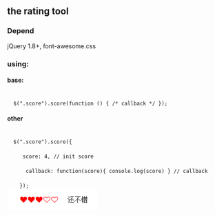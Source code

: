 <h2> the rating tool </h2>

<h3>
  Depend
</h3>
<p>
  jQuery 1.8+, font-awesome.css
</p>
<h3>
  using:
</h3>
<h4> base: </h4>
<code>
  $(".score").score(function () { /* callback */ });
</code>

<h4>
  other
</h4>

<code>
  $(".score").score({ <br />
     score: 4, // init score <br />
      callback: function(score){ console.log(score) } // callback <br />
    });
</code>

<img src="demo.png">
